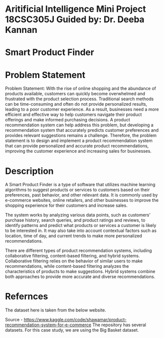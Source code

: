# Aritificial Intelligence Mini Project 18CSC305J Guided by: Dr. Deeba Kannan 

# Smart Product Finder

# Problem Statement  

Problem Statement: With the rise of online shopping and the abundance of products available, customers can quickly become overwhelmed and frustrated with the product selection process. Traditional search methods can be time-consuming and often do not provide personalized results, leading to a poor customer experience. As a result, businesses need a more efficient and effective way to help customers navigate their product offerings and make informed purchasing decisions. A product recommendation system can help address this problem, but developing a recommendation system that accurately predicts customer preferences and provides relevant suggestions remains a challenge. Therefore, the problem statement is to design and implement a product recommendation system that can provide personalized and accurate product recommendations, improving the customer experience and increasing sales for businesses.

# Description

A Smart Product Finder is a type of software that utilizes machine learning algorithms to suggest products or services to customers based on their preferences, past behavior, and other relevant data. It is commonly used by e-commerce websites, online retailers, and other businesses to improve the shopping experience for their customers and increase sales.

The system works by analyzing various data points, such as customers' purchase history, search queries, and product ratings and reviews, to identify patterns and predict what products or services a customer is likely to be interested in. It may also take into account contextual factors such as location, time of day, and current trends to make more personalized recommendations.

There are different types of product recommendation systems, including collaborative filtering, content-based filtering, and hybrid systems. Collaborative filtering relies on the behavior of similar users to make recommendations, while content-based filtering analyzes the characteristics of products to make suggestions. Hybrid systems combine both approaches to provide more accurate and diverse recommendations.

# Refernces
The dataset here is taken from the below website. 

Source - https://www.kaggle.com/code/shawamar/product-recommendation-system-for-e-commerce
The repository has several datasets. For this case study, we are using the Big Basket dataset.

